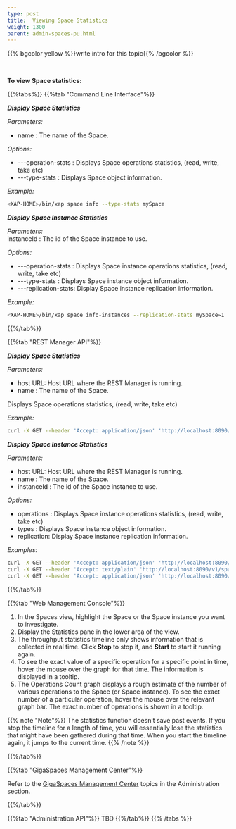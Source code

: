 ```yaml
---
type: post
title:  Viewing Space Statistics
weight: 1300
parent: admin-spaces-pu.html
---
```

 
 
{{% bgcolor yellow %}}write intro for this topic{{% /bgcolor %}}

<br>

**To view Space statistics:**

  
{{%tabs%}}
{{%tab "Command Line Interface"%}}

***Display Space Statistics***

_Parameters:_<br> 

- name : The name of the Space.

_Options:_<br>

- ---operation-stats : Displays Space operations statistics, (read, write, take etc)  <br>
- ---type-stats      : Displays Space object information.
 

*Example:*

```bash
<XAP-HOME>/bin/xap space info --type-stats mySpace
```
 
***Display Space Instance Statistics***

_Parameters:_<br> 
instanceId : The id of the Space instance to use.

_Options:_<br>

- ---operation-stats : Displays Space instance operations statistics, (read, write, take etc)  <br>
- ---type-stats      : Displays Space instance object information.<br>
- ---replication-stats: Display Space instance replication information.
 
 
*Example:*
 
```bash
<XAP-HOME>/bin/xap space info-instances --replication-stats mySpace~1
```
 
{{%/tab%}}

{{%tab "REST Manager API"%}}

***Display Space Statistics***

_Parameters:_<br>

- host URL: Host URL   where the REST Manager is running.<br>
- name : The name of the Space.

 
Displays Space operations statistics, (read, write, take etc)  <br>
  

*Example:*

```bash
curl -X GET --header 'Accept: application/json' 'http://localhost:8090/v1/spaces/mySpace/statistics/operations'
```
 
***Display Space Instance Statistics***

_Parameters:_<br> 

- host URL: Host URL where the REST Manager is running.<br>
- name : The name of the Space.<br>
- instanceId : The id of the Space instance to use.

_Options:_<br>

- operations : Displays Space instance operations statistics, (read, write, take etc)  <br>
- types     : Displays Space instance object information.<br>
- replication: Display Space instance replication information.
 
 
*Examples:*
 
```bash
curl -X GET --header 'Accept: application/json' 'http://localhost:8090/v1/spaces/mySpace/instances/mySpace~1/statistics/operations'
curl -X GET --header 'Accept: text/plain' 'http://localhost:8090/v1/spaces/mySpace/instances/mySpace~1/statistics/replication'
curl -X GET --header 'Accept: application/json' 'http://localhost:8090/v1/spaces/mySpace/instances/mySpace~1/statistics/types'
```
 
{{%/tab%}}


{{%tab "Web Management Console"%}}

1. In the Spaces view, highlight the Space or the Space instance you want to investigate.
1. Display the Statistics pane in the lower area of the view.
1. The throughput statistics timeline only shows information that is collected in real time. Click **Stop** to stop it, and **Start** to start it running again.
1. To see the exact value of a specific operation for a specific point in time, hover the mouse over the graph for that time. The information is displayed in a tooltip.
1. The Operations Count graph displays a rough estimate of the number of various operations to the Space (or Space instance). To see the exact number of a particular operation, hover the mouse over the relevant graph bar. The exact number of operations is shown in a tooltip.

 {{% note "Note"%}}
 The statistics function doesn’t save past events. If you stop the timeline for a length of time, you will essentially lose the statistics that might have been gathered during that time. When you start the timeline again, it jumps to the current time.
 {{% /note %}}

{{%/tab%}}


{{%tab "GigaSpaces Management Center"%}}

Refer to the [GigaSpaces Management Center](./gigaspaces-management-center.html) topics in the Administration section.

{{%/tab%}}


{{%tab "Administration API"%}}
TBD
{{%/tab%}}
{{% /tabs %}}
  